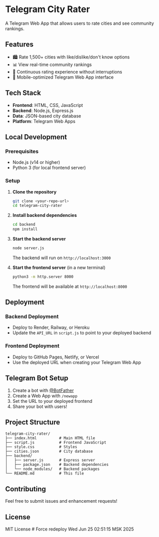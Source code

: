 # Telegram City Rater

A Telegram Web App that allows users to rate cities and see community rankings.

## Features

- 🏙️ Rate 1,500+ cities with like/dislike/don't know options
- 📊 View real-time community rankings
- 🎯 Continuous rating experience without interruptions
- 📱 Mobile-optimized Telegram Web App interface

## Tech Stack

- **Frontend**: HTML, CSS, JavaScript
- **Backend**: Node.js, Express.js
- **Data**: JSON-based city database
- **Platform**: Telegram Web Apps

## Local Development

### Prerequisites
- Node.js (v14 or higher)
- Python 3 (for local frontend server)

### Setup

1. **Clone the repository**
   ```bash
   git clone <your-repo-url>
   cd telegram-city-rater
   ```

2. **Install backend dependencies**
   ```bash
   cd backend
   npm install
   ```

3. **Start the backend server**
   ```bash
   node server.js
   ```
   The backend will run on `http://localhost:3000`

4. **Start the frontend server** (in a new terminal)
   ```bash
   python3 -m http.server 8000
   ```
   The frontend will be available at `http://localhost:8000`

## Deployment

### Backend Deployment
- Deploy to Render, Railway, or Heroku
- Update the `API_URL` in `script.js` to point to your deployed backend

### Frontend Deployment
- Deploy to GitHub Pages, Netlify, or Vercel
- Use the deployed URL when creating your Telegram Web App

## Telegram Bot Setup

1. Create a bot with [@BotFather](https://t.me/botfather)
2. Create a Web App with `/newapp`
3. Set the URL to your deployed frontend
4. Share your bot with users!

## Project Structure

```
telegram-city-rater/
├── index.html          # Main HTML file
├── script.js           # Frontend JavaScript
├── style.css           # Styles
├── cities.json         # City database
├── backend/
│   ├── server.js       # Express server
│   ├── package.json    # Backend dependencies
│   └── node_modules/   # Backend packages
└── README.md           # This file
```

## Contributing

Feel free to submit issues and enhancement requests!

## License

MIT License # Force redeploy Wed Jun 25 02:51:15 MSK 2025
